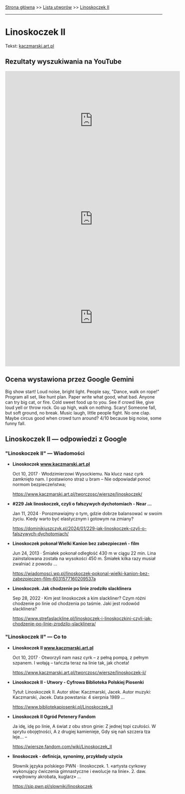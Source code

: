 [Strona główna](../index.md) >> [Lista utworów](../list.md) >> [Linoskoczek II](259.md)

---

# Linoskoczek II

Tekst: [kaczmarski.art.pl](https://www.kaczmarski.art.pl/tworczosc/wiersze/linoskoczek-ii/)

## Rezultaty wyszukiwania na YouTube

<iframe width="560" height="315" src="https://www.youtube.com/embed/2dEcR63f878?si=IdontcarewhotheIRSsendsImnotpayingtaxes" title="YouTube video player" frameborder="0" allow="accelerometer; autoplay; clipboard-write; encrypted-media; gyroscope; picture-in-picture; web-share" referrerpolicy="strict-origin-when-cross-origin" allowfullscreen></iframe>

<iframe width="560" height="315" src="https://www.youtube.com/embed/vEHUY8NaFZ0?si=IdontcarewhotheIRSsendsImnotpayingtaxes" title="YouTube video player" frameborder="0" allow="accelerometer; autoplay; clipboard-write; encrypted-media; gyroscope; picture-in-picture; web-share" referrerpolicy="strict-origin-when-cross-origin" allowfullscreen></iframe>

<iframe width="560" height="315" src="https://www.youtube.com/embed/dJK6aq4n8OA?si=IdontcarewhotheIRSsendsImnotpayingtaxes" title="YouTube video player" frameborder="0" allow="accelerometer; autoplay; clipboard-write; encrypted-media; gyroscope; picture-in-picture; web-share" referrerpolicy="strict-origin-when-cross-origin" allowfullscreen></iframe>

## Ocena wystawiona przez Google Gemini

Big show start!  Loud noise, bright light. People say, "Dance, walk on rope!" Program all set, like hunt plan. Paper write what good, what bad. Anyone can try big cat, or fire.  Cold sweet food up to you.  See if crowd like, give loud yell or throw rock. Go up high, walk on nothing. Scary! Someone fall, but soft ground, no break. Music laugh, little people fight.  No one clap.  Maybe circus good when crowd turn around? 4/10 because big noise, some funny fall.


## Linoskoczek II — odpowiedzi z Google

### "Linoskoczek II" — Wiadomości

- **Linoskoczek www.kaczmarski.art.pl**

    Oct 10, 2017  ·  Włodzimierzowi Wysockiemu. Na klucz nasz cyrk zamknięto nam. I postawiono straż u bram – Nie odpowiadał ponoć normom bezpieczeństwa; 

   <https://www.kaczmarski.art.pl/tworczosc/wiersze/linoskoczek/>
- **#229 Jak linoskoczek, czyli o fałszywych dychotomiach - Near ...**

    Jan 11, 2024  ·  Porozmawiajmy o tym, gdzie dobrze balansować w swoim życiu. Kiedy warto być elastycznym i gotowym na zmiany? 

   <https://dominikjuszczyk.pl/2024/01/229-jak-linoskoczek-czyli-o-falszywych-dychotomiach/>
- **Linoskoczek pokonał Wielki Kanion bez zabezpieczeń - film**

    Jun 24, 2013  ·  Śmiałek pokonał odległość 430 m w ciągu 22 min. Lina zainstalowana została na wysokości 450 m. Śmiałek kilka razy musiał zwalniać z powodu ... 

   <https://wiadomosci.wp.pl/linoskoczek-pokonal-wielki-kanion-bez-zabezpieczen-film-6031577160209537a>
- **Linoskoczek. Jak chodzenie po linie zrodziło slacklinera**

    Sep 28, 2022  ·  Kim jest linoskoczek a kim slackliner? Czym różni chodzenie po linie od chodzenia po taśmie. Jaki jest rodowód slacklinera? 

   <https://www.strefaslackline.pl/linoskoczek-i-linoskoczkini-czyli-jak-chodzenie-po-linie-zrodzilo-slacklinera/>

### "Linoskoczek II" — Co to

- **Linoskoczek II www.kaczmarski.art.pl**

    Oct 10, 2017  ·  Otworzyli nam nasz cyrk – z pełną pompą, z pełnym szpanem. I wołają – tańczta teraz na linie tak, jak chceta! 

   <https://www.kaczmarski.art.pl/tworczosc/wiersze/linoskoczek-ii/>
- **Linoskoczek II - Utwory - Cyfrowa Biblioteka Polskiej Piosenki**

    Tytuł: Linoskoczek II. Autor słów: Kaczmarski, Jacek. Autor muzyki: Kaczmarski, Jacek. Data powstania: 4 sierpnia 1989 ... 

   <https://www.bibliotekapiosenki.pl/Linoskoczek_II>
- **Linoskoczek II  Ogród Petenery  Fandom**

    Ja idę, idę po linie, A świat z obu stron ginie: Z jednej topi czułości. W sprytu obojętności, A z drugiej kamienieje, Gdy się nań szczera łza leje… – 

   <https://wiersze.fandom.com/wiki/Linoskoczek_II>
- **linoskoczek - definicja, synonimy, przykłady użycia**

    Słownik języka polskiego PWN · linoskoczek. 1. «artysta cyrkowy wykonujący ćwiczenia gimnastyczne i ewolucje na linie». 2. daw. «wędrowny akrobata, kuglarz» ... 

   <https://sjp.pwn.pl/slowniki/linoskoczek>

